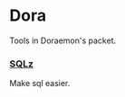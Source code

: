 # Dora
Tools in Doraemon's packet.

### [SQLz](https://github.com/GuoTengda1993/dora/sqlz/README.md)
Make sql easier.

